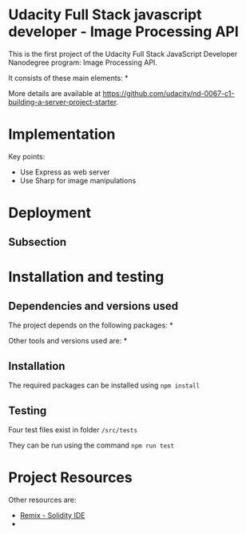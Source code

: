 # Udacity Full Stack javascript developer - Image Processing API

This is the first project of the Udacity Full Stack JavaScript Developer Nanodegree program: Image Processing API.

It consists of these main elements:
* 

More details are available at https://github.com/udacity/nd-0067-c1-building-a-server-project-starter.

# Implementation

Key points:
* Use Express as web server
* Use Sharp for image manipulations

# Deployment

## Subsection

# Installation and testing

## Dependencies and versions used

The project depends on the following packages:
* 

Other tools and versions used are:
* 

## Installation
The required packages can be installed using
`npm install`


## Testing
Four test files exist in folder
`/src/tests`

They can be run using the command
`npm run test`

# Project Resources

Other resources are:
* [Remix - Solidity IDE](https://remix.ethereum.org/)
* 
